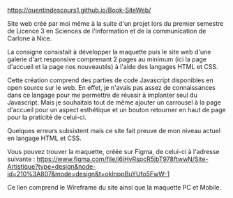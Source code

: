 https://quentindescours1.github.io/Book-SiteWeb/

Site web créé par moi même à la suite d'un projet lors du premier semestre de Licence 3 en Sciences de l'information et de la communication de Carlone à Nice.

La consigne consistait à développer la maquette puis le site web d'une galerie d'art responsive comprenant 2 pages au minimum (ici la page d'accueil et la page nos nouveautés) à l'aide des langages HTML et CSS.

Cette création comprend des parties de code Javascript disponibles en open source sur le web. En effet, je n'avais pas assez de connaissances dans ce langage pour me permettre de réussir à implanter seul du Javascript. Mais je souhaitais tout de même ajouter un carrousel à la page d'accueil pour un aspect esthétique et un bouton retourner en haut de page pour la praticité de celui-ci.

Quelques erreurs subsistent mais ce site fait preuve de mon niveau actuel en langage HTML et CSS.

Vous pouvez trouver la maquette, créée sur Figma, de celui-ci à l'adresse suivante : https://www.figma.com/file/i6iHvRspcR5jbT978ftwwN/Site-Artistique?type=design&node-id=210%3A807&mode=design&t=okInppBuYUfo5FwW-1

Ce lien comprend le Wireframe du site ainsi que la maquette PC et Mobile.
